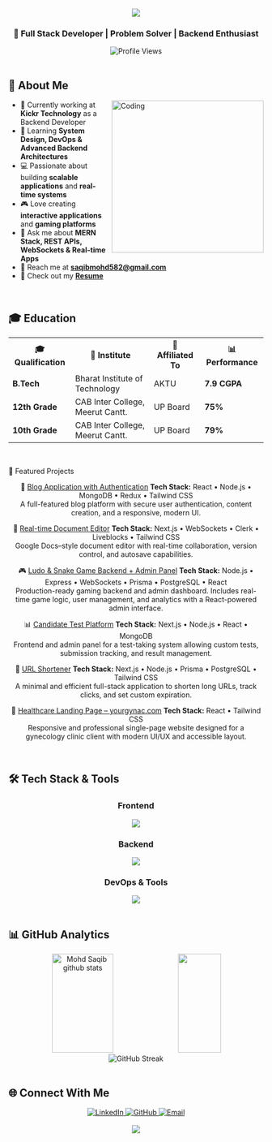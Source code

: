 <h1 align="center">
  <img src="https://readme-typing-svg.herokuapp.com/?font=Righteous&size=35&center=true&vCenter=true&width=500&height=70&duration=4000&lines=Hi+There!+👋;+I'm+Mohd+Saqib!;" />
</h1>

<h3 align="center">🚀 Full Stack Developer | Problem Solver | Backend Enthusiast</h3>

<div align="center">
  <img src="https://komarev.com/ghpvc/?username=saqib001-github&label=Profile%20views&color=0e75b6&style=flat" alt="Profile Views" />
</div>

<br>

## 🎯 About Me

<img align="right" alt="Coding" width="300" src="https://cdn.dribbble.com/users/1162077/screenshots/3848914/programmer.gif">

- 🏢 Currently working at **Kickr Technology** as a Backend Developer
- 🌱 Learning **System Design, DevOps & Advanced Backend Architectures**
- 💻 Passionate about building **scalable applications** and **real-time systems**
- 🎮 Love creating **interactive applications** and **gaming platforms**
- 💬 Ask me about **MERN Stack, REST APIs, WebSockets & Real-time Apps**
- 📧 Reach me at **saqibmohd582@gmail.com**
- 📄 Check out my [**Resume**](https://docs.google.com/document/d/16VmOBbNGzM5V-ydIzqwfEo7zMv48uCLK/edit?usp=sharing&ouid=112916712414969120758&rtpof=true&sd=true)

<br clear="both">

## 🎓 Education

<div align="center">
<table>
  <tr>
    <th>🎓 Qualification</th>
    <th>🏫 Institute</th>
    <th>🔗 Affiliated To</th>
    <th>📊 Performance</th>
  </tr>
  <tr>
    <td><strong>B.Tech</strong></td>
    <td>Bharat Institute of Technology</td>
    <td>AKTU</td>
    <td><strong>7.9 CGPA</strong></td>
  </tr>
  <tr>
    <td><strong>12th Grade</strong></td>
    <td>CAB Inter College, Meerut Cantt.</td>
    <td>UP Board</td>
    <td><strong>75%</strong></td>
  </tr>
  <tr>
    <td><strong>10th Grade</strong></td>
    <td>CAB Inter College, Meerut Cantt.</td>
    <td>UP Board</td>
    <td><strong>79%</strong></td>
  </tr>
</table>
</div>

<br>

 🚀 Featured Projects
<div align="center">

 📝 [Blog Application with Authentication](https://github.com/saqib001-github/blog-app)
**Tech Stack:** React • Node.js • MongoDB • Redux • Tailwind CSS  
A full-featured blog platform with secure user authentication, content creation, and a responsive, modern UI.

 📄 [Real-time Document Editor](https://github.com/saqib001-github/document-editor)
**Tech Stack:** Next.js • WebSockets • Clerk • Liveblocks • Tailwind CSS  
Google Docs–style document editor with real-time collaboration, version control, and autosave capabilities.

 🎮 [Ludo & Snake Game Backend + Admin Panel](https://github.com/saqib001-github/ludo-game-backend)
**Tech Stack:** Node.js • Express • WebSockets • Prisma • PostgreSQL • React  
Production-ready gaming backend and admin dashboard. Includes real-time game logic, user management, and analytics with a React-powered admin interface.

 📊 [Candidate Test Platform](https://github.com/saqib001-github/test-platform)
**Tech Stack:** Next.js • Node.js • React • MongoDB  
Frontend and admin panel for a test-taking system allowing custom tests, submission tracking, and result management.

 🔗 [URL Shortener](https://github.com/saqib001-github/url_shortner)
**Tech Stack:** Next.js • Node.js • Prisma • PostgreSQL • Tailwind CSS  
A minimal and efficient full-stack application to shorten long URLs, track clicks, and set custom expiration.

 🏥 [Healthcare Landing Page – yourgynac.com](https://yourgynac.com)
**Tech Stack:** React • Tailwind CSS  
Responsive and professional single-page website designed for a gynecology clinic client with modern UI/UX and accessible layout.

</div>


<br>

## 🛠️ Tech Stack & Tools

<div align="center">

### Frontend
<img src="https://skillicons.dev/icons?i=react,nextjs,html,css,js,tailwind" />

### Backend
<img src="https://skillicons.dev/icons?i=nodejs,express,mongodb,postman" />

### DevOps & Tools
<img src="https://skillicons.dev/icons?i=docker,git,github,figma,cpp" />

</div>

<br>

## 📊 GitHub Analytics

<div align="center">
  <img width="49%" height="195px" src="https://github-readme-stats.vercel.app/api?username=saqib001-github&show_icons=true&count_private=true&hide_border=true&title_color=00b4d8&icon_color=00b4d8&text_color=c9d1d9&bg_color=0d1117" alt="Mohd Saqib github stats" /> 
  
  <img width="41%" height="195px" src="https://github-readme-stats.vercel.app/api/top-langs/?username=saqib001-github&layout=compact&hide_border=true&title_color=00b4d8&text_color=c9d1d9&bg_color=0d1117" />
</div>

<div align="center">
  <img src="https://github-readme-streak-stats.herokuapp.com/?user=saqib001-github&theme=tokyonight&hide_border=true" alt="GitHub Streak" />
</div>

<br>

## 🌐 Connect With Me

<div align="center">
  <a href="https://www.linkedin.com/in/saqib001/" target="_blank">
    <img src="https://img.shields.io/badge/-LinkedIn-0077B5?style=for-the-badge&logo=linkedin&logoColor=white" alt="LinkedIn"/>
  </a>
  <a href="https://github.com/saqib001-github" target="_blank">
    <img src="https://img.shields.io/badge/-GitHub-181717?style=for-the-badge&logo=github&logoColor=white" alt="GitHub"/>
  </a>
  <a href="mailto:saqibmohd582@gmail.com">
    <img src="https://img.shields.io/badge/-Email-D14836?style=for-the-badge&logo=gmail&logoColor=white" alt="Email"/>
  </a>
</div>

<br>

<div align="center">
  <img src="https://capsule-render.vercel.app/api?type=waving&color=gradient&height=100&section=footer"/>
</div>
